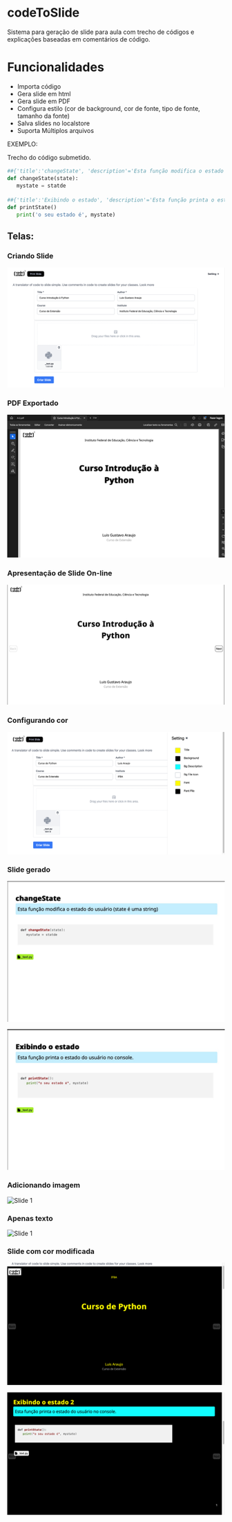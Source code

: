 # codeToSlide
Sistema para geração de slide para aula com trecho de códigos e explicações baseadas em comentários de código.

# Funcionalidades
* Importa código
* Gera slide em html
* Gera slide em PDF
* Configura estilo (cor de background, cor de fonte, tipo de fonte, tamanho da fonte)
* Salva slides no localstore 
* Suporta Múltiplos arquivos 

EXEMPLO:

Trecho do código submetido.

```python
##{'title':'changeState', 'description'='Esta função modifica o estado do usuário (state é uma string)'}
def changeState(state):
   mystate = statde

##{'title':'Exibindo o estado', 'description'='Esta função printa o estado do usuário no console.'}
def printState()
   print('o seu estado é', mystate)
```

## Telas:


### Criando Slide
![Slide 1](https://github.com/LuisAraujo/codeToSlide/blob/main/screens/screen_create.png?raw=true)

### PDF Exportado
![Slide 1](https://github.com/LuisAraujo/codeToSlide/blob/main/screens/export_pdf.png?raw=true)

### Apresentação de Slide On-line
![Slide 1](https://github.com/LuisAraujo/codeToSlide/blob/main/screens/slideonline.png?raw=true)

### Configurando cor
![Slide 1](https://github.com/LuisAraujo/codeToSlide/blob/main/screens/select_color.png?raw=true)


### Slide gerado
![Slide 1](https://github.com/LuisAraujo/codeToSlide/blob/main/screens/slide01.png?raw=true)

![Slide 2](https://github.com/LuisAraujo/codeToSlide/blob/main/screens/slide02.png?raw=true)


### Adicionando imagem
![Slide 1](https://github.com/LuisAraujo/codeToSlide/blob/main/screens/screeen_image_desc.png?raw=true)


### Apenas texto
![Slide 1](https://github.com/LuisAraujo/codeToSlide/blob/main/screens/screeen_text.png?raw=true)



### Slide com cor modificada
![Slide 1](https://github.com/LuisAraujo/codeToSlide/blob/main/screens/slide_color.png?raw=true)

![Slide 1](https://github.com/LuisAraujo/codeToSlide/blob/main/screens/slide_color2.png?raw=true)